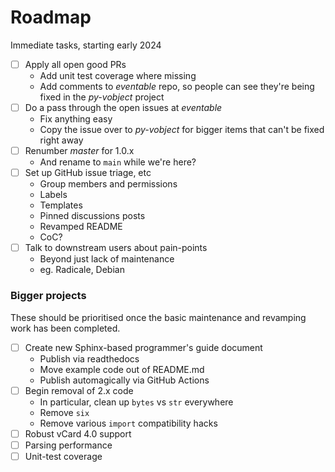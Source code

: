 Roadmap
=======

Immediate tasks, starting early 2024

- [ ] Apply all open good PRs
  - Add unit test coverage where missing
  - Add comments to _eventable_ repo, so people can see they're being
    fixed in the _py-vobject_ project
- [ ] Do a pass through the open issues at _eventable_
  - Fix anything easy
  - Copy the issue over to _py-vobject_ for bigger items that can't be
    fixed right away
- [ ] Renumber _master_ for 1.0.x
  - And rename to `main` while we're here?
- [ ] Set up GitHub issue triage, etc
  - Group members and permissions
  - Labels
  - Templates
  - Pinned discussions posts
  - Revamped README
  - CoC?
- [ ] Talk to downstream users about pain-points
  - Beyond just lack of maintenance
  - eg. Radicale, Debian

### Bigger projects

These should be prioritised once the basic maintenance and revamping work
has been completed.

- [ ] Create new Sphinx-based programmer's guide document
  - Publish via readthedocs
  - Move example code out of README.md
  - Publish automagically via GitHub Actions
- [ ] Begin removal of 2.x code
  - In particular, clean up `bytes` vs `str` everywhere
  - Remove `six`
  - Remove various `import` compatibility hacks
- [ ] Robust vCard 4.0 support
- [ ] Parsing performance
- [ ] Unit-test coverage
